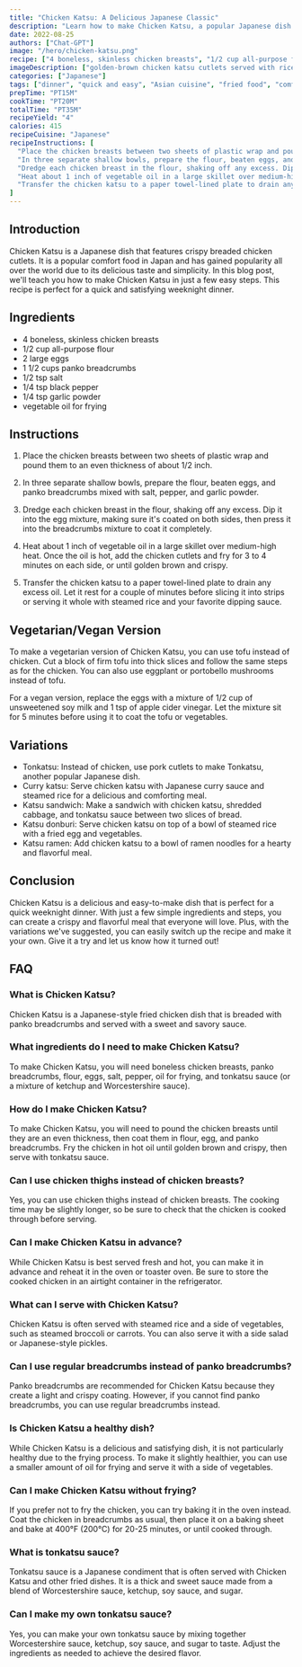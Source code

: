 ```yaml
---
title: "Chicken Katsu: A Delicious Japanese Classic"
description: "Learn how to make Chicken Katsu, a popular Japanese dish made with crispy breaded chicken cutlets, in just a few easy steps. This recipe is perfect for a quick and satisfying weeknight dinner."
date: 2022-08-25
authors: ["Chat-GPT"]
image: "/hero/chicken-katsu.png"
recipe: ["4 boneless, skinless chicken breasts", "1/2 cup all-purpose flour", "2 large eggs", "1 1/2 cups panko breadcrumbs", "1/2 tsp salt", "1/4 tsp black pepper", "1/4 tsp garlic powder", "vegetable oil for frying"]
imageDescription: ["golden-brown chicken katsu cutlets served with rice and vegetables"]
categories: ["Japanese"]
tags: ["dinner", "quick and easy", "Asian cuisine", "fried food", "comfort food"]
prepTime: "PT15M"
cookTime: "PT20M"
totalTime: "PT35M"
recipeYield: "4"
calories: 415
recipeCuisine: "Japanese"
recipeInstructions: [
  "Place the chicken breasts between two sheets of plastic wrap and pound them to an even thickness of about 1/2 inch.",
  "In three separate shallow bowls, prepare the flour, beaten eggs, and panko breadcrumbs mixed with salt, pepper, and garlic powder.",
  "Dredge each chicken breast in the flour, shaking off any excess. Dip it into the egg mixture, making sure it's coated on both sides, then press it into the breadcrumbs mixture to coat it completely.",
  "Heat about 1 inch of vegetable oil in a large skillet over medium-high heat. Once the oil is hot, add the chicken cutlets and fry for 3 to 4 minutes on each side, or until golden brown and crispy.",
  "Transfer the chicken katsu to a paper towel-lined plate to drain any excess oil. Let it rest for a couple of minutes before slicing it into strips or serving it whole with steamed rice and your favorite dipping sauce."
]
---
```


## Introduction

Chicken Katsu is a Japanese dish that features crispy breaded chicken cutlets. It is a popular comfort food in Japan and has gained popularity all over the world due to its delicious taste and simplicity. In this blog post, we'll teach you how to make Chicken Katsu in just a few easy steps. This recipe is perfect for a quick and satisfying weeknight dinner.

## Ingredients

- 4 boneless, skinless chicken breasts
- 1/2 cup all-purpose flour
- 2 large eggs
- 1 1/2 cups panko breadcrumbs
- 1/2 tsp salt
- 1/4 tsp black pepper
- 1/4 tsp garlic powder
- vegetable oil for frying

## Instructions

1. Place the chicken breasts between two sheets of plastic wrap and pound them to an even thickness of about 1/2 inch.

2. In three separate shallow bowls, prepare the flour, beaten eggs, and panko breadcrumbs mixed with salt, pepper, and garlic powder.

3. Dredge each chicken breast in the flour, shaking off any excess. Dip it into the egg mixture, making sure it's coated on both sides, then press it into the breadcrumbs mixture to coat it completely.

4. Heat about 1 inch of vegetable oil in a large skillet over medium-high heat. Once the oil is hot, add the chicken cutlets and fry for 3 to 4 minutes on each side, or until golden brown and crispy.

5. Transfer the chicken katsu to a paper towel-lined plate to drain any excess oil. Let it rest for a couple of minutes before slicing it into strips or serving it whole with steamed rice and your favorite dipping sauce.

## Vegetarian/Vegan Version

To make a vegetarian version of Chicken Katsu, you can use tofu instead of chicken. Cut a block of firm tofu into thick slices and follow the same steps as for the chicken. You can also use eggplant or portobello mushrooms instead of tofu.

For a vegan version, replace the eggs with a mixture of 1/2 cup of unsweetened soy milk and 1 tsp of apple cider vinegar. Let the mixture sit for 5 minutes before using it to coat the tofu or vegetables.

## Variations

- Tonkatsu: Instead of chicken, use pork cutlets to make Tonkatsu, another popular Japanese dish.
- Curry katsu: Serve chicken katsu with Japanese curry sauce and steamed rice for a delicious and comforting meal.
- Katsu sandwich: Make a sandwich with chicken katsu, shredded cabbage, and tonkatsu sauce between two slices of bread.
- Katsu donburi: Serve chicken katsu on top of a bowl of steamed rice with a fried egg and vegetables.
- Katsu ramen: Add chicken katsu to a bowl of ramen noodles for a hearty and flavorful meal.

## Conclusion

Chicken Katsu is a delicious and easy-to-make dish that is perfect for a quick weeknight dinner. With just a few simple ingredients and steps, you can create a crispy and flavorful meal that everyone will love. Plus, with the variations we've suggested, you can easily switch up the recipe and make it your own. Give it a try and let us know how it turned out!

## FAQ

### What is Chicken Katsu?

Chicken Katsu is a Japanese-style fried chicken dish that is breaded with panko breadcrumbs and served with a sweet and savory sauce.

### What ingredients do I need to make Chicken Katsu?

To make Chicken Katsu, you will need boneless chicken breasts, panko breadcrumbs, flour, eggs, salt, pepper, oil for frying, and tonkatsu sauce (or a mixture of ketchup and Worcestershire sauce).

### How do I make Chicken Katsu?

To make Chicken Katsu, you will need to pound the chicken breasts until they are an even thickness, then coat them in flour, egg, and panko breadcrumbs. Fry the chicken in hot oil until golden brown and crispy, then serve with tonkatsu sauce.

### Can I use chicken thighs instead of chicken breasts?

Yes, you can use chicken thighs instead of chicken breasts. The cooking time may be slightly longer, so be sure to check that the chicken is cooked through before serving.

### Can I make Chicken Katsu in advance?

While Chicken Katsu is best served fresh and hot, you can make it in advance and reheat it in the oven or toaster oven. Be sure to store the cooked chicken in an airtight container in the refrigerator.

### What can I serve with Chicken Katsu?

Chicken Katsu is often served with steamed rice and a side of vegetables, such as steamed broccoli or carrots. You can also serve it with a side salad or Japanese-style pickles.

### Can I use regular breadcrumbs instead of panko breadcrumbs?

Panko breadcrumbs are recommended for Chicken Katsu because they create a light and crispy coating. However, if you cannot find panko breadcrumbs, you can use regular breadcrumbs instead.

### Is Chicken Katsu a healthy dish?

While Chicken Katsu is a delicious and satisfying dish, it is not particularly healthy due to the frying process. To make it slightly healthier, you can use a smaller amount of oil for frying and serve it with a side of vegetables.

### Can I make Chicken Katsu without frying?

If you prefer not to fry the chicken, you can try baking it in the oven instead. Coat the chicken in breadcrumbs as usual, then place it on a baking sheet and bake at 400°F (200°C) for 20-25 minutes, or until cooked through.

### What is tonkatsu sauce?

Tonkatsu sauce is a Japanese condiment that is often served with Chicken Katsu and other fried dishes. It is a thick and sweet sauce made from a blend of Worcestershire sauce, ketchup, soy sauce, and sugar.

### Can I make my own tonkatsu sauce?

Yes, you can make your own tonkatsu sauce by mixing together Worcestershire sauce, ketchup, soy sauce, and sugar to taste. Adjust the ingredients as needed to achieve the desired flavor.